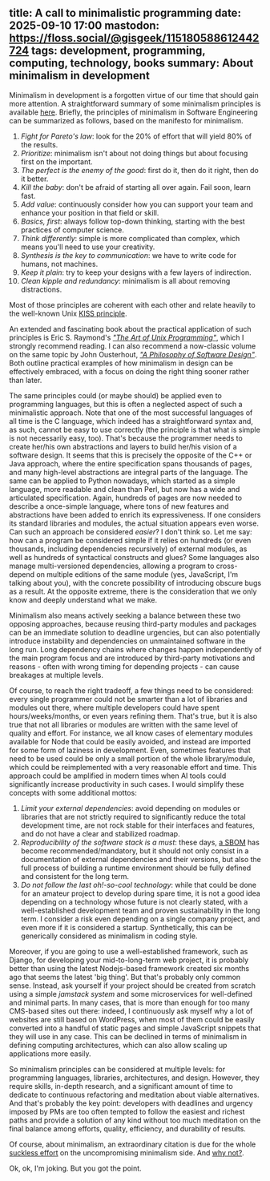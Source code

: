 title: A call to minimalistic programming
date: 2025-09-10 17:00
mastodon: https://floss.social/@gisgeek/115180588612442724
tags: development, programming, computing, technology, books
summary: About minimalism in development
---

Minimalism in development is a forgotten virtue of our time that should gain
more attention. A straightforward summary of some minimalism principles is
available [here](http://minifesto.org/). Briefly, the principles of minimalism
in Software Engineering can be summarized as follows, based on the manifesto for
minimalism.

1.	_Fight for Pareto's law_: look for the 20% of effort that will yield 80% of the results.
2.	_Prioritize_: minimalism isn't about not doing things but about focusing first on the important.
3.	_The perfect is the enemy of the good_: first do it, then do it right, then do it better.
4.	_Kill the baby_: don't be afraid of starting all over again. Fail soon, learn fast.
5.	_Add value_: continuously consider how you can support your team and enhance your position in that field or skill.
6.	_Basics, first_: always follow top-down thinking, starting with the best practices of computer science.
7.	_Think differently_: simple is more complicated than complex, which means you'll need to use your creativity.
8.	_Synthesis is the key to communication_: we have to write code for humans, not machines.
9.	_Keep it plain_: try to keep your designs with a few layers of indirection.
10.	_Clean kipple and redundancy_: minimalism is all about removing distractions.

Most of those principles are coherent with each other and relate heavily to the
well-known Unix [KISS principle](https://en.wikipedia.org/wiki/KISS_principle).

An extended and fascinating book about the practical application of such
principles is Eric S. Raymond's [_"The Art of Unix Programming"_](http://www.catb.org/~esr/writings/taoup/html/), which I
strongly recommend reading. I can also recommend a now-classic volume on the
same topic by John Ousterhout, [_"A Philosophy of Software Design"_](https://web.stanford.edu/~ouster/cgi-bin/book.php). Both outline
practical examples of how minimalism in design can be effectively embraced, with
a focus on doing the right thing sooner rather than later.

The same principles could (or maybe should) be applied even to programming
languages, but this is often a neglected aspect of such a minimalistic approach.
Note that one of the most successful languages of all time is the C language,
which indeed has a straightforward syntax and, as such, cannot be easy to use
correctly (the principle is that what is simple is not necessarily easy, too).
That's because the programmer needs to create her/his own abstractions and
layers to build her/his vision of a software design. It seems that this is
precisely the opposite of the C++ or Java approach, where the entire
specification spans thousands of pages, and many high-level abstractions are
integral parts of the language. The same can be applied to Python nowadays,
which started as a simple language, more readable and clean than Perl, but now
has a wide and articulated specification. Again, hundreds of pages are now
needed to describe a once-simple language, where tons of new features and
abstractions have been added to enrich its expressiveness.  If one considers its
standard libraries and modules, the actual situation appears even worse.  Can
such an approach be considered _easier_? I don't think so. Let me say: how can a
program be considered simple if it relies on hundreds (or even thousands,
including dependencies recursively) of external modules, as well as hundreds
of syntactical constructs and glues?  Some languages also
manage multi-versioned dependencies, allowing a program to cross-depend on
multiple editions of the same module (yes, JavaScript, I'm talking about you),
with the concrete possibility of introducing obscure bugs as a result. At the
opposite extreme, there is the consideration that we only know and deeply
understand what we make.

Minimalism also means actively seeking a balance between these two opposing
approaches, because reusing third-party modules and packages can be an immediate
solution to deadline urgencies, but can also potentially introduce instability
and dependencies on unmaintained software in the long run. 
Long dependency chains where changes happen independently of the main program
focus and are introduced by third-party motivations and reasons - often with wrong
timing for depending projects - can cause breakages at multiple levels.  

Of course, to reach
the right tradeoff, a few things need to be considered: every single programmer
could not be smarter than a lot of libraries and modules out there, where
multiple developers could have spent hours/weeks/months, or even years refining
them. That's true, but it is also true that not all libraries or modules are
written with the same level of quality and effort. For instance, we all know
cases of elementary modules available for Node that could be easily avoided, and
instead are imported for some form of laziness in development.  Even, sometimes
features that need to be used could be only a small portion of the whole
library/module, which could be reimplemented with a very reasonable effort and
time. This approach could be amplified in modern times when AI tools could
significantly increase productivity in such cases. I would simplify these
concepts with some additional mottos:

1.	_Limit your external dependencies_: avoid depending on modules or libraries
    that are not strictly required to significantly reduce the total development
    time, are not rock stable for their interfaces and features, and do not have
    a clear and stabilized roadmap.
2.	_Reproducibility of the software stack is a must_: these days, 
    [a SBOM](https://en.wikipedia.org/wiki/Software_supply_chain) has
    become recommended/mandatory, but it should not only consist in a documentation of external
    dependencies and their versions, but also the full process of building a
    runtime environment should be fully defined and consistent for the long
    term.
3.	_Do not follow the last oh!-so-cool technology_: while that could be done for
    an amateur project to develop during spare time, it is not a good idea
    depending on a technology whose future is not clearly stated, with a
    well-established development team and proven sustainability in the long
    term. I consider a risk even depending on a single company project, and even
    more if it is considered a startup.  Synthetically, this can be generically
    considered as minimalism in coding style.

Moreover, if you are going to use a well-established framework, such as Django,
for developing your mid-to-long-term web project, it is probably better than
using the latest Nodejs-based framework created six months ago that seems the
latest 'big thing'. But that's probably only common sense. Instead, ask yourself
if your project should be created from scratch using a simple _jamstack system_
and some microservices for well-defined and minimal parts. In many cases, that
is more than enough for too many CMS-based sites out there: indeed, I
continuously ask myself why a lot of websites are still based on WordPress, when
most of them could be easily converted into a handful of static pages and simple
JavaScript snippets that they will use in any case. This can be declined in
terms of minimalism in defining computing architectures, which can also allow
scaling up applications more easily.

So minimalism principles can be considered at multiple levels: for programming
languages, libraries, architectures, and design. However, they require skills,
in-depth research, and a significant amount of time to dedicate to continuous
refactoring and meditation about viable alternatives. And that's probably the
key point: developers with deadlines and urgency imposed by PMs are too often
tempted to follow the easiest and richest paths and provide a solution of any
kind without too much meditation on the final balance among efforts, quality,
efficiency, and durability of results.

Of course, about minimalism, an extraordinary citation is due for the whole
[suckless effort](https://suckless.org) on the uncompromising minimalism side.
And [why not?](https://motherfuckingwebsite.com/).

Ok, ok, I'm joking. But you got the point.


